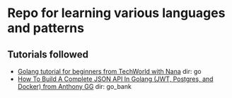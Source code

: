 # Repo for learning various languages and patterns

## Tutorials followed

- [Golang tutorial for beginners from TechWorld with Nana](https://www.youtube.com/watch?v=yyUHQIec83I&list=LL&index=32) dir: go
- [How To Build A Complete JSON API In Golang (JWT, Postgres, and Docker) from Anthony GG](https://www.youtube.com/watch?v=pwZuNmAzaH8&list=PL0xRBLFXXsP6nudFDqMXzrvQCZrxSOm-2) dir: go_bank
